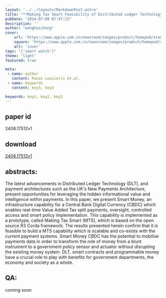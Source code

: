 ```yaml
---
layout: '../../layouts/MarkdownPost.astro'
title: "**Making Tax Smart Feasibility of Distributed Ledger Technology for building tax compliance functionality to Central Bank Digital Currency**"
pubDate: "2024-07-09 07:47:22"
description: ''
author: "wanghaisheng"
cover:
    url: 'https://www.apple.com.cn/newsroom/images/product/homepod/standard/Apple-HomePod-hero-230118_big.jpg.large_2x.jpg'
    square: 'https://www.apple.com.cn/newsroom/images/product/homepod/standard/Apple-HomePod-hero-230118_big.jpg.large_2x.jpg'
    alt: 'cover'
tags: "['smart watch']"
theme: 'light'
featured: true

meta:
 - name: author
   content: Panos Louvieris et.al.
 - name: keywords
   content: key3, key4

keywords: key1, key2, key3
---
```


## paper id
2406.17512v1
## download
[2406.17512v1](http://arxiv.org/abs/2406.17512v1)
## abstracts:
The latest advancements in Distributed Ledger Technology (DLT), and payment architectures such as the UK's New Payments Architecture, present opportunities for leveraging the hidden informational value and intelligence within payments. In this paper, we present Smart Money, an infrastructure capability for a Central Bank Digital Currency (CBDC) which enables real-time Value Added Tax split payments, oversight, controlled access and smart policy implementation. This capability is implemented as a prototype, called Making Tax Smart (MTS), which is based on the open source R3 Corda framework. The results presented herein confirm that it is feasible to build a MTS capability which is scalable and co-exists with the current payment systems. Smart Money CBDC has the potential to mobilise payments data in order to transform the role of money from a blunt instrument to a government policy sensor and actuator without disrupting the existing money system. DLT, smart contracts and programmable money have a crucial role to play with benefits for government departments, the economy and society as a whole.
## QA:
coming soon
